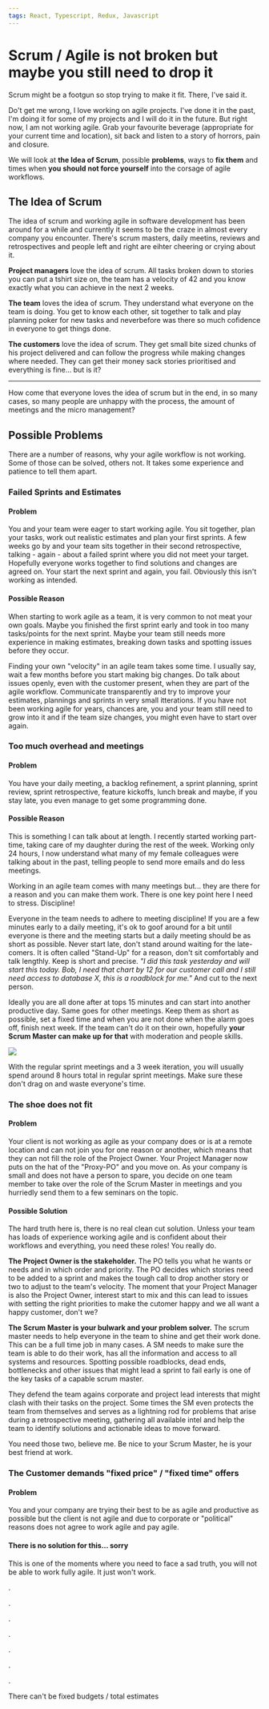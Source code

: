 ```yaml
---
tags: React, Typescript, Redux, Javascript
---
```

<!--
	title: "XXXXXX"
	description: "XXXXXXX"
	author: "Konrad Abe (AllBitsEqual)"
	published_at: 2021-XX-XX 08:00:00
	header_image: "XXXXXX"
	categories: "javascript react typescript redux"
	canonical_url: "XXXXXX"
	series: "XXXXXXX"
	language: en
-->
# Scrum / Agile is not broken but maybe you still need to drop it

Scrum might be a footgun so stop trying to make it fit. There, I've said it.

Do't get me wrong, I love working on agile projects. I've done it in the past, I'm doing it for some of my projects and I will do it in the future. But right now, I am not working agile. Grab your favourite beverage (appropriate for your current time and location), sit back and listen to a story of horrors, pain and closure.

We will look at **the Idea of Scrum**, possible **problems**, ways to **fix them** and times when **you should not force yourself** into the corsage of agile workflows.

## The Idea of Scrum

The idea of scrum and working agile in software development has been around for a while and currently it seems to be the craze in almost every company you encounter. There's scrum masters, daily meetins, reviews and retrospectives and people left and right are eihter cheering or crying about it.


**Project managers** love the idea of scrum. All tasks broken down to stories you can put a tshirt size on, the team has a velocity of 42 and you know exactly what you can achieve in the next 2 weeks. 

**The team** loves the idea of scrum. They understand what everyone on the team is doing. You get to know each other, sit together to talk and play planning poker for new tasks and neverbefore was there so much cofidence in everyone to get things done.

**The customers** love the idea of scrum. They get small bite sized chunks of his project delivered and can follow the progress while making changes where needed. They can get their money sack stories prioritised and everything is fine... but is it?

---

How come that everyone loves the idea of scrum but in the end, in so many cases, so many people are unhappy with the process, the amount of meetings and the micro management?

## Possible Problems
There are a number of reasons, why your agile workflow is not working. Some of those can be solved, others not. It takes some experience and patience to tell them apart.

### Failed Sprints and Estimates
#### Problem
You and your team were eager to start working agile. You sit together, plan your tasks, work out realistic estimates and plan your first sprints. A few weeks go by and your team sits together in their second retrospective, talking - again - about a failed sprint where you did not meet your target. Hopefully everyone works together to find solutions and changes are agreed on. Your start the next sprint and again, you fail. Obviously this isn't working as intended. 

#### Possible Reason
When starting to work agile as a team, it is very common to not meat your own goals. Maybe you finished the first sprint early and took in too many tasks/points for the next sprint. Maybe your team still needs more experience in making estimates, breaking down tasks and spotting issues before they occur. 

Finding your own "velocity" in an agile team takes some time. I usually say, wait a few months before you start making big changes. Do talk about issues openly, even with the customer present, when they are part of the agile workflow. Communicate transparently and try to improve your estimates, plannings and sprints in very small itterations. If you have not been working agile for years, chances are, you and your team still need to grow into it and if the team size changes, you might even have to start over again.

### Too much overhead and meetings
#### Problem
You have your daily meeting, a backlog refinement, a sprint planning, sprint review, sprint retrospective, feature kickoffs, lunch break and maybe, if you stay late, you even manage to get some programming done.

#### Possible Reason
This is something I can talk about at length. I recently started working part-time, taking care of my daughter during the rest of the week. Working only 24 hours, I now understand what many of my female colleagues were talking about in the past, telling people to send more emails and do less meetings.

Working in an agile team comes with many meetings but... they are there for a reason and you can make them work. There is one key point here I need to stress. Discipline!

Everyone in the team needs to adhere to meeting discipline! If you are a few minutes early to a daily meeting, it's ok to goof around for a bit until everyone is there and the meeting starts but a daily meeting should be as short as possible. Never start late, don't stand around waiting for the late-comers. It is often called "Stand-Up" for a reason, don't sit comfortably and talk lengthly. Keep is short and precise. *"I did this task yesterday and will start this today. Bob, I need that chart by 12 for our customer call and I still need access to database X, this is a roadblock for me."* And cut to the next person.

Ideally you are all done after at tops 15 minutes and can start into another productive day. Same goes for other meetings. Keep them as short as possible, set a fixed time and when you are not done when the alarm goes off, finish next week. If the team can't do it on their own, hopefully **your Scrum Master can make up for that** with moderation and people skills.

![](https://i.imgur.com/3OjQydo.png)

With the regular sprint meetings and a 3 week iteration, you will usually spend around 8 hours total in regular sprint meetings. Make sure these don't drag on and waste everyone's time. 

### The shoe does not fit
#### Problem
Your client is not working as agile as your company does or is at a remote location and can not join you for one reason or another, which means that they can not fill the role of the Project Owner. Your Project Manager now puts on the hat of the "Proxy-PO" and you move on. As your company is small and does not have a person to spare, you decide on one team member to take over the role of the Scrum Master in meetings and you hurriedly send them to a few seminars on the topic.

#### Possible Solution
The hard truth here is, there is no real clean cut solution. Unless your team has loads of experience working agile and is confident about their workflows and everything, you need these roles! You really do.

**The Project Owner is the stakeholder.** The PO tells you what he wants or needs and in which order and priority. The PO decides which stories need to be added to a sprint and makes the tough call to drop another story or two to adjust to the team's velocity. The moment that your Project Manager is also the Project Owner, interest start to mix and this can lead to issues with setting the right priorities to make the cutomer happy and we all want a happy customer, don't we?

**The Scrum Master is your bulwark and your problem solver.** The scrum master needs to help everyone in the team to shine and get their work done. This can be a full time job in many cases. A SM needs to make sure the team is able to do their work, has all the information and access to all systems and resources. Spotting possible roadblocks, dead ends, bottlenecks and other issues that might lead a sprint to fail early is one of the key tasks of a capable scrum master. 

They defend the team agains corporate and project lead interests that might clash with their tasks on the project. Some times the SM even protects the team from themselves and serves as a lightning rod for problems that arise during a retrospective meeting, gathering all available intel and help the team to identify solutions and actionable ideas to move forward.

You need those two, believe me. Be nice to your Scrum Master, he is your best friend at work.

### The Customer demands "fixed price" / "fixed time" offers
#### Problem
You and your company are trying their best to be as agile and productive as possible but the client is not agile and due to corporate or "political" reasons does not agree to work agile and pay agile.

#### There is no solution for this... sorry
This is one of the moments where you need to face a sad truth, you will not be able to work fully agile. It just won't work.




.  

.  

.  

.  

.  

.  

.  

There can't be fixed budgets / total estimates















